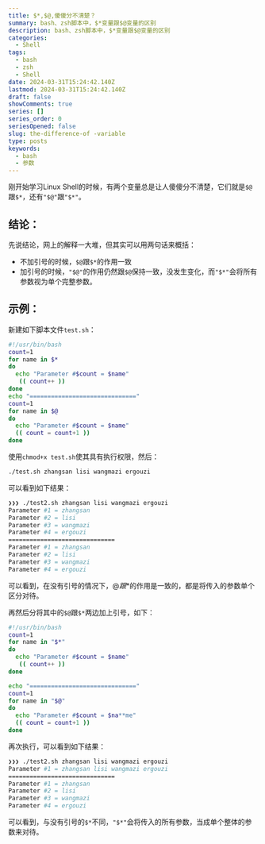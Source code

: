 ```yaml
---
title: $*,$@,傻傻分不清楚？
summary: bash、zsh脚本中，$*变量跟$@变量的区别
description: bash、zsh脚本中，$*变量跟$@变量的区别
categories:
  - Shell
tags:
  - bash
  - zsh
  - Shell
date: 2024-03-31T15:24:42.140Z
lastmod: 2024-03-31T15:24:42.140Z
draft: false
showComments: true
series: []
series_order: 0
seriesOpened: false
slug: the-difference-of -variable
type: posts
keywords:
  - bash
  - 参数
---
```


刚开始学习Linux Shell的时候，有两个变量总是让人傻傻分不清楚，它们就是`$@`跟`$*`，还有`"$@"`跟`"$*"`。

## 结论：

先说结论，网上的解释一大堆，但其实可以用两句话来概括：

- 不加引号的时候，`$@`跟`$*`的作用一致
- 加引号的时候，`"$@"`的作用仍然跟`$@`保持一致，没发生变化，而`"$*"`会将所有参数视为单个完整参数。

## 示例：

新建如下脚本文件`test.sh`：
```bash
#!/usr/bin/bash
count=1
for name in $*
do
  echo "Parameter #$count = $name"
   (( count++ ))
done
echo "=============================="
count=1
for name in $@
do
  echo "Parameter #$count = $name"
  (( count = count+1 ))
done
```

使用`chmod+x test.sh`使其具有执行权限，然后：

```bash
./test.sh zhangsan lisi wangmazi ergouzi
```

可以看到如下结果：

```bash
❯❯❯ ./test2.sh zhangsan lisi wangmazi ergouzi
Parameter #1 = zhangsan
Parameter #2 = lisi
Parameter #3 = wangmazi
Parameter #4 = ergouzi
==============================
Parameter #1 = zhangsan
Parameter #2 = lisi
Parameter #3 = wangmazi
Parameter #4 = ergouzi
```

可以看到，在没有引号的情况下，$@跟$*的作用是一致的，都是将传入的参数单个区分对待。

再然后分将其中的`$@`跟`$*`两边加上引号，如下：

```bash
#!/usr/bin/bash
count=1
for name in "$*"
do
  echo "Parameter #$count = $name"
   (( count++ ))
done

echo "=============================="
count=1
for name in "$@"
do
  echo "Parameter #$count = $na**me"
  (( count = count+1 ))
done
```

再次执行，可以看到如下结果：

```bash
❯❯❯ ./test2.sh zhangsan lisi wangmazi ergouzi
Parameter #1 = zhangsan lisi wangmazi ergouzi
==============================
Parameter #1 = zhangsan
Parameter #2 = lisi
Parameter #3 = wangmazi
Parameter #4 = ergouzi
```

可以看到，与没有引号的`$*`不同，`"$*"`会将传入的所有参数，当成单个整体的参数来对待。